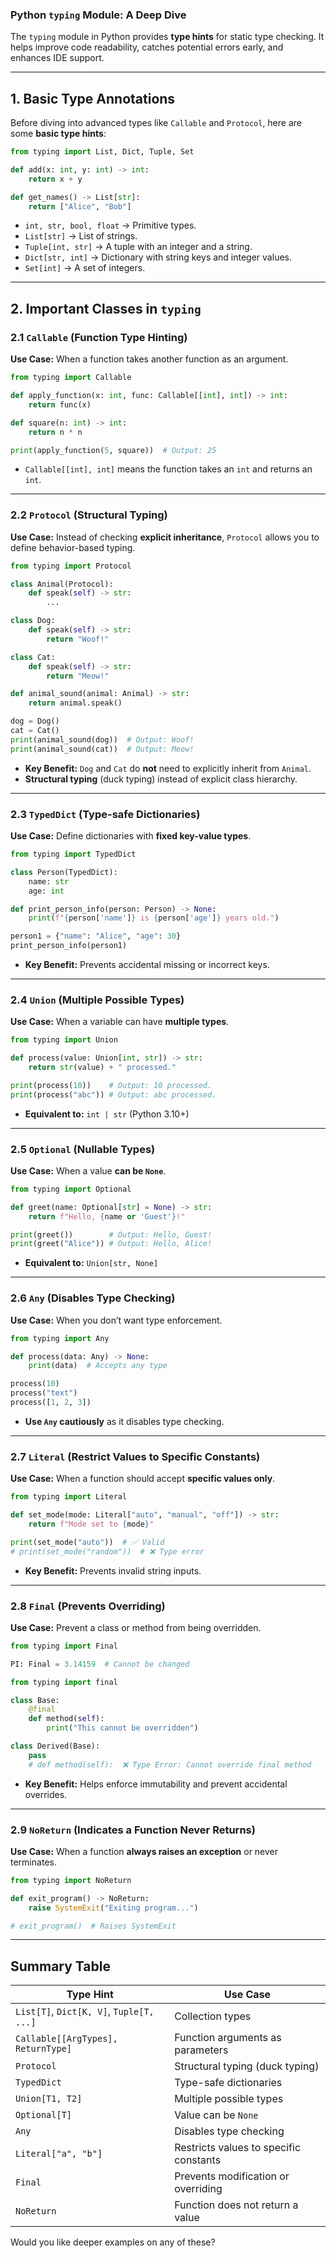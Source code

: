 ### **Python `typing` Module: A Deep Dive**  
The `typing` module in Python provides **type hints** for static type checking. It helps improve code readability, catches potential errors early, and enhances IDE support.

---

## **1. Basic Type Annotations**
Before diving into advanced types like `Callable` and `Protocol`, here are some **basic type hints**:

```python
from typing import List, Dict, Tuple, Set

def add(x: int, y: int) -> int:
    return x + y

def get_names() -> List[str]:
    return ["Alice", "Bob"]
```

- `int, str, bool, float` → Primitive types.
- `List[str]` → List of strings.
- `Tuple[int, str]` → A tuple with an integer and a string.
- `Dict[str, int]` → Dictionary with string keys and integer values.
- `Set[int]` → A set of integers.

---

## **2. Important Classes in `typing`**

### **2.1 `Callable` (Function Type Hinting)**
**Use Case:** When a function takes another function as an argument.  

```python
from typing import Callable

def apply_function(x: int, func: Callable[[int], int]) -> int:
    return func(x)

def square(n: int) -> int:
    return n * n

print(apply_function(5, square))  # Output: 25
```
- `Callable[[int], int]` means the function takes an `int` and returns an `int`.

---

### **2.2 `Protocol` (Structural Typing)**
**Use Case:** Instead of checking **explicit inheritance**, `Protocol` allows you to define behavior-based typing.

```python
from typing import Protocol

class Animal(Protocol):
    def speak(self) -> str:
        ...

class Dog:
    def speak(self) -> str:
        return "Woof!"

class Cat:
    def speak(self) -> str:
        return "Meow!"

def animal_sound(animal: Animal) -> str:
    return animal.speak()

dog = Dog()
cat = Cat()
print(animal_sound(dog))  # Output: Woof!
print(animal_sound(cat))  # Output: Meow!
```
- **Key Benefit:** `Dog` and `Cat` do **not** need to explicitly inherit from `Animal`.  
- **Structural typing** (duck typing) instead of explicit class hierarchy.

---

### **2.3 `TypedDict` (Type-safe Dictionaries)**
**Use Case:** Define dictionaries with **fixed key-value types**.

```python
from typing import TypedDict

class Person(TypedDict):
    name: str
    age: int

def print_person_info(person: Person) -> None:
    print(f"{person['name']} is {person['age']} years old.")

person1 = {"name": "Alice", "age": 30}
print_person_info(person1)
```
- **Key Benefit:** Prevents accidental missing or incorrect keys.

---

### **2.4 `Union` (Multiple Possible Types)**
**Use Case:** When a variable can have **multiple types**.

```python
from typing import Union

def process(value: Union[int, str]) -> str:
    return str(value) + " processed."

print(process(10))    # Output: 10 processed.
print(process("abc")) # Output: abc processed.
```
- **Equivalent to:** `int | str` (Python 3.10+)

---

### **2.5 `Optional` (Nullable Types)**
**Use Case:** When a value **can be `None`**.

```python
from typing import Optional

def greet(name: Optional[str] = None) -> str:
    return f"Hello, {name or 'Guest'}!"

print(greet())        # Output: Hello, Guest!
print(greet("Alice")) # Output: Hello, Alice!
```
- **Equivalent to:** `Union[str, None]`

---

### **2.6 `Any` (Disables Type Checking)**
**Use Case:** When you don’t want type enforcement.

```python
from typing import Any

def process(data: Any) -> None:
    print(data)  # Accepts any type

process(10)
process("text")
process([1, 2, 3])
```
- **Use `Any` cautiously** as it disables type checking.

---

### **2.7 `Literal` (Restrict Values to Specific Constants)**
**Use Case:** When a function should accept **specific values only**.

```python
from typing import Literal

def set_mode(mode: Literal["auto", "manual", "off"]) -> str:
    return f"Mode set to {mode}"

print(set_mode("auto"))  # ✅ Valid
# print(set_mode("random"))  # ❌ Type error
```
- **Key Benefit:** Prevents invalid string inputs.

---

### **2.8 `Final` (Prevents Overriding)**
**Use Case:** Prevent a class or method from being overridden.

```python
from typing import Final

PI: Final = 3.14159  # Cannot be changed
```

```python
from typing import final

class Base:
    @final
    def method(self):
        print("This cannot be overridden")

class Derived(Base):
    pass
    # def method(self):  ❌ Type Error: Cannot override final method
```
- **Key Benefit:** Helps enforce immutability and prevent accidental overrides.

---

### **2.9 `NoReturn` (Indicates a Function Never Returns)**
**Use Case:** When a function **always raises an exception** or never terminates.

```python
from typing import NoReturn

def exit_program() -> NoReturn:
    raise SystemExit("Exiting program...")

# exit_program()  # Raises SystemExit
```

---

## **Summary Table**
| Type Hint | Use Case |
|-----------|---------|
| `List[T]`, `Dict[K, V]`, `Tuple[T, ...]` | Collection types |
| `Callable[[ArgTypes], ReturnType]` | Function arguments as parameters |
| `Protocol` | Structural typing (duck typing) |
| `TypedDict` | Type-safe dictionaries |
| `Union[T1, T2]` | Multiple possible types |
| `Optional[T]` | Value can be `None` |
| `Any` | Disables type checking |
| `Literal["a", "b"]` | Restricts values to specific constants |
| `Final` | Prevents modification or overriding |
| `NoReturn` | Function does not return a value |

Would you like deeper examples on any of these?